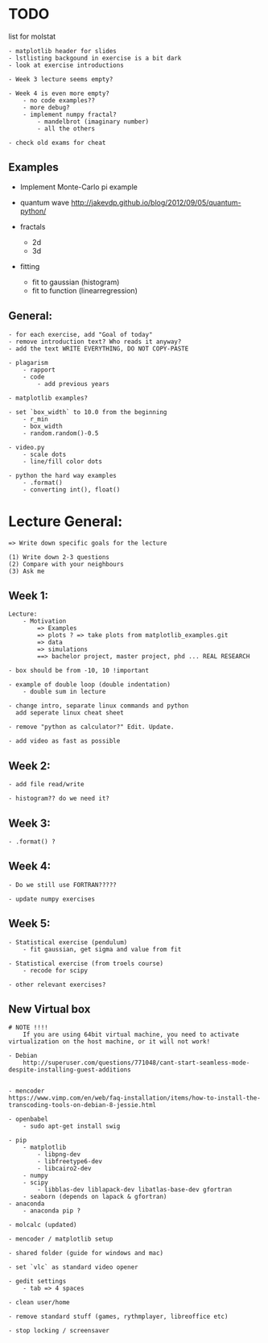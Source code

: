# TODO

list for molstat

    - matplotlib header for slides
    - lstlisting backgound in exercise is a bit dark
    - look at exercise introductions

    - Week 3 lecture seems empty?

    - Week 4 is even more empty?
        - no code examples??
        - more debug?
        - implement numpy fractal?
            - mandelbrot (imaginary number)
            - all the others

    - check old exams for cheat


## Examples

 - Implement Monte-Carlo pi example

 - quantum wave
     http://jakevdp.github.io/blog/2012/09/05/quantum-python/

 - fractals
     - 2d
     - 3d

 - fitting
    - fit to gaussian (histogram)
    - fit to function (linearregression)

## General:

    - for each exercise, add "Goal of today"
    - remove introduction text? Who reads it anyway?
    - add the text WRITE EVERYTHING, DO NOT COPY-PASTE

    - plagarism
        - rapport
        - code
            - add previous years

    - matplotlib examples?

    - set `box_width` to 10.0 from the beginning
        - r_min
        - box_width
        - random.random()-0.5

    - video.py
        - scale dots
        - line/fill color dots

    - python the hard way examples
        - .format()
        - converting int(), float()


# Lecture General:

    => Write down specific goals for the lecture

    (1) Write down 2-3 questions
    (2) Compare with your neighbours
    (3) Ask me


## Week 1:

    Lecture:
        - Motivation
            => Examples
            => plots ? => take plots from matplotlib_examples.git
            => data
            => simulations
            ==> bachelor project, master project, phd ... REAL RESEARCH

    - box should be from -10, 10 !important

    - example of double loop (double indentation)
        - double sum in lecture

    - change intro, separate linux commands and python
      add seperate linux cheat sheet

    - remove "python as calculator?" Edit. Update.

    - add video as fast as possible


## Week 2:

    - add file read/write

    - histogram?? do we need it?


## Week 3:

    - .format() ?


## Week 4:

    - Do we still use FORTRAN?????

    - update numpy exercises


## Week 5:

    - Statistical exercise (pendulum)
        - fit gaussian, get sigma and value from fit

    - Statistical exercise (from troels course)
        - recode for scipy

    - other relevant exercises?


## New Virtual box

    # NOTE !!!!
        If you are using 64bit virtual machine, you need to activate virtualization on the host machine, or it will not work!

    - Debian
        http://superuser.com/questions/771048/cant-start-seamless-mode-despite-installing-guest-additions
        

    - mencoder
    https://www.vimp.com/en/web/faq-installation/items/how-to-install-the-transcoding-tools-on-debian-8-jessie.html

    - openbabel
        - sudo apt-get install swig

    - pip
        - matplotlib
            - libpng-dev
            - libfreetype6-dev
            - libcairo2-dev
        - numpy
        - scipy
            - libblas-dev liblapack-dev libatlas-base-dev gfortran
        - seaborn (depends on lapack & gfortran)
    - anaconda
        - anaconda pip ?

    - molcalc (updated)

    - mencoder / matplotlib setup

    - shared folder (guide for windows and mac)

    - set `vlc` as standard video opener

    - gedit settings
        - tab => 4 spaces
    
    - clean user/home

    - remove standard stuff (games, rythmplayer, libreoffice etc)

    - stop locking / screensaver

